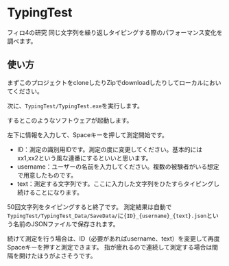 # TypingTest
フィロ4の研究
同じ文字列を繰り返しタイピングする際のパフォーマンス変化を調べます。

## 使い方
まずこのプロジェクトをcloneしたりZipでdownloadしたりしてローカルにおいてください。

次に、``TypingTest/TypingTest.exe``を実行します。

するとこのようなソフトウェアが起動します。

左下に情報を入力して、Spaceキーを押して測定開始です。

- ID：測定の識別用IDです。測定の度に変更してください。基本的にはxx1,xx2という風な連番にするといいと思います。
- username：ユーザーの名前を入力してください。複数の被験者がいる想定で用意したものです。
- text：測定する文字列です。ここに入力した文字列をひたすらタイピングし続けることになります。

50回文字列をタイピングすると終了です。
測定結果は自動で``TypingTest/TypingTest_Data/SaveData/``に``{ID}_{username}_{text}.json``という名前のJSONファイルで保存されます。

続けて測定を行う場合は、ID（必要があればusername、text）を変更して再度Spaceキーを押すと測定できます。
指が疲れるので連続して測定する場合は間隔を開けたほうがよさそうです。
